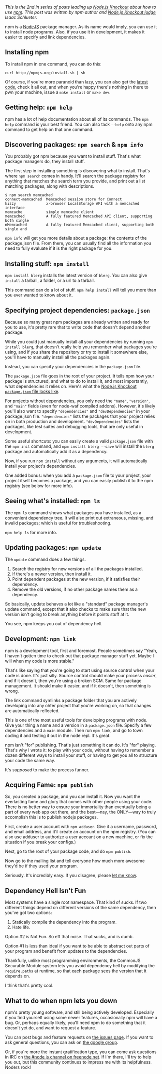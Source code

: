 _This is the 2nd in series of posts leading up
[Node.js Knockout](http://nodeknockout.com) about how to use
[npm](http://npmjs.org). This post was written by npm author and
[Node.js Knockout judge](http://nodeknockout.com/people/4e2819db6fd024010000192e)
Isaac Schlueter._

npm is a [NodeJS](http://nodejs.org/) package manager.  As its name
would imply, you can use it to install node programs.  Also, if you use
it in development, it makes it easier to specify and link dependencies.

## Installing npm

To install npm in one command, you can do this:

    curl http://npmjs.org/install.sh | sh

Of course, if you're more paranoid than lazy, you can also get the
[latest code](http://github.com/isaacs/npm), check it all out, and when
you're happy there's nothing in there to pwn your machine, issue a `make
install` or `make dev`.

## Getting help: `npm help`

npm has a lot of help documentation about all of its commands.  The `npm
help` command is your best friend.  You can also tack `--help` onto any
npm command to get help on that one command.

## Discovering packages: `npm search` & `npm info`

You probably got npm because you want to install stuff.  That's what
package managers do, they install stuff.

The first step in installing something is discovering what to install.
That's where `npm search` comes in handy. It'll search the package
registry for anything that matches the search term you provide, and
print out a list matching packages, along with descriptions.

    $ npm search memcached
    connect-memcached  Memcached session store for Connect
    kizzy              x-browser LocalStorage API with a memcached interface
    memcache           simple memcache client
    memcached          A fully featured Memcached API client, supporting both single
    nMemcached         A fully featured Memcached client, supporting both single and

`npm info` will get you more details about a package: the
contents of the package.json file. From there, you can usually find all
the information you need to fully evaluate if it is the right package
for you.

## Installing stuff: `npm install`

`npm install blerg` installs the latest version of `blerg`.  You can
also give `install` a tarball, a folder, or a url to a tarball.

This command can do a lot of stuff.  `npm help install` will tell you
more than you ever wanted to know about it.

## Specifying project dependencies: `package.json`

Because so many great npm packages are already written and ready for you
to use, it's pretty rare that to write code that doesn't depend another
package.

While you could just manually install all your dependencies by running
`npm install blerg`, that doesn't really help you remember what packages
you're using, and if you share the repository or try to install it
somewhere else, you'll have to manually install all the packages again.

Instead, you can specify your dependencies in the `package.json` file.

The `package.json` file goes in the root of your project.  It tells npm
how your package is structured, and what to do to install it, and most
importantly, what dependencies it relies on.  Here's what the
[Node.js Knockout `package.json` file looks like](https://github.com/nko2/website/blob/master/package.json).

For projects without dependencies, you only need the `"name"`,
`"version"`, and `"main"` fields  (even for node-waf compiled addons).
However, it's likely you'll also want to specify `"dependencies"` and
`"devDependencies"` in your package.json file. `"dependencies"` lists
the packages that your project relies on in both production and
development. `"devDependencies"` lists the packages, like test suites
and debugging tools, that are only useful in development.

Some useful shortcuts: you can easily create a valid `package.json` file
with the `npm init` command, and  `npm install blerg --save` will install
the `blerg` package and automatically add it as a dependency.

Now, if you run `npm install` without any arguments, it will
automatically install your project's dependencies.

One added bonus: when you add a `package.json` file to your project,
your project itself becomes a package, and you can easily publish it
to the npm registry (see below for more info).

## Seeing what's installed: `npm ls`

The `npm ls` command shows what packages you have installed, as a
convenient dependency tree. It will also print out extraneous, missing,
and invalid packages; which is useful for troubleshooting.

`npm help ls` for more info.

## Updating packages: `npm update`

The `update` command does a few things.

1. Search the registry for new versions of all the packages installed.
2. If there's a newer version, then install it.
3. Point dependent packages at the new version, if it satisfies their dependency.
4. Remove the old versions, if no other package names them as a dependency.

So basically, update behaves a lot like a "standard" package manager's
update command, except that it also checks to make sure that the new
version isn't going to break anything before it points stuff at it.

You see, npm keeps you out of dependency hell.

## Development: `npm link`

npm is a development tool, first and foremost.  People sometimes say
"Yeah, I haven't gotten time to check out that package manager stuff
yet.  Maybe I will when my code is more stable."

That's like saying that you're going to start using source control when
your code is done.  It's just silly.  Source control should make your
process *easier*, and if it doesn't, then you're using a broken SCM.
Same for package management.  It should make it easier, and if it
doesn't, then something is wrong.

The link command symlinks a package folder that you are actively
developing into any ohter project that you're working on, so that
changes are automatically reflected.

This is one of the most useful tools for developing programs with node.
Give your thing a name and a version in a `package.json` file.  Specify
a few dependencies and a `main` module.  Then run `npm link`, and go to
town coding it and testing it out in the node repl.  It's great.

npm isn't "for" publishing.  That's just something it can do.  It's
"for" playing.  That's why I wrote it: to play with your code, without
having to remember a dozen different ways to install your stuff, or
having to get you all to structure your code the same way.

It's *supposed* to make the process funner.

## Acquiring Fame: `npm publish`

So, you created a package, and you can install it.  Now you want the
everlasting fame and glory that comes with other people using your code.
There is no better way to ensure your immortality than eventually being
a part of every web app out there, and the best—nay, the ONLY—way to
truly accomplish this is to publish nodejs packages.

First, create a user account with `npm adduser`.  Give it a username,
password, and email address, and it'll create an account on the npm
registry.  (You can also use adduser to authorize a user account on a
new machine, or fix the situation if you break your configs.)

Next, go to the root of your package code, and do `npm publish`.

Now go to the mailing list and tell everyone how much more awesome
they'd be if they used your program.

Seriously.  It's incredibly easy.  If you disagree, please [let me
know](mailto:i@izs.me).

## Dependency Hell Isn't Fun

Most systems have a single root namespace.  That kind of sucks.  If two
different things depend on different versions of the same dependency,
then you've got two options:

1. Statically compile the dependency into the program.
2. Hate life.

Option #2 is Not Fun.  So eff that noise.  That sucks, and is dumb.

Option #1 is less than ideal if you want to be able to abstract out
parts of your program and benefit from updates to the dependencies.

Thankfully, unlike most programming environments, the CommonJS Securable
Module system lets you avoid dependency hell by modifying the
`require.paths` at runtime, so that each package sees the version that
it depends on.

I think that's pretty cool.

## What to do when npm lets you down

npm's pretty young software, and still being actively developed.
Especially if you find yourself using some newer features, occasionally
npm will have a bug.  Or, perhaps equally likely, you'll need npm to do
something that it doesn't yet do, and want to request a feature.

You can post bugs and feature requests on [the issues
page](http://github.com/isaacs/npm/issues).  If you want to ask general
questions, you can ask on [the google
group](http://groups.google.com/group/npm-).

Or, if you're more the instant gratification type, you can come ask
questions in IRC on [the #node.js channel on
freenode.net](irc://irc.freenode.net/#node.js).  If I'm there, I'll try
to help you out, but this community continues to impress me with its
helpfulness.  Noders rock!

